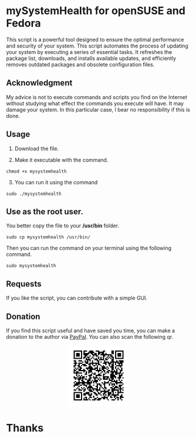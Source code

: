 # mySystemHealth for openSUSE and Fedora

This script is a powerful tool designed to ensure the optimal performance and security of your system. This script automates the process of updating your system by executing a series of essential tasks. It refreshes the package list, downloads, and installs available updates, and efficiently removes outdated packages and obsolete configuration files.

## Acknowledgment

My advice is not to execute commands and scripts you find on the Internet without studying what effect the commands you execute will have. It may damage your system. In this particular case, I bear no responsibility if this is done.

## Usage

1. Download the file.  

2. Make it executable with the command.

```
chmod +x mysystemhealth
```

3. You can run it using the command

```
sudo ./mysystemhealth
```

## Use as the root user.

You better copy the file to your **/usr/bin** folder.

```
sudo cp mysystemhealth /usr/bin/
```

Then you can run the command on your terminal using the following command.

```
sudo mysystemhealth
```

## Requests

If you like the script, you can contribute with a simple GUI.

## Donation

If you find this script useful and have saved you time, you can make a donation to the author via [PayPal](https://www.paypal.com/donate?token=HAVJSbTeBZHUAB17kl0BZmxlheTR8pXdkE6-knz9RWfPkxxdLF8gVUxFJLwwNmktexRArt6w4O-N--T_). You can also scan the following qr.

<p align="center" width="100%">
    <img width="33%" src="paypal.png" alt="Donate via Paypal">
</p>


# Thanks
